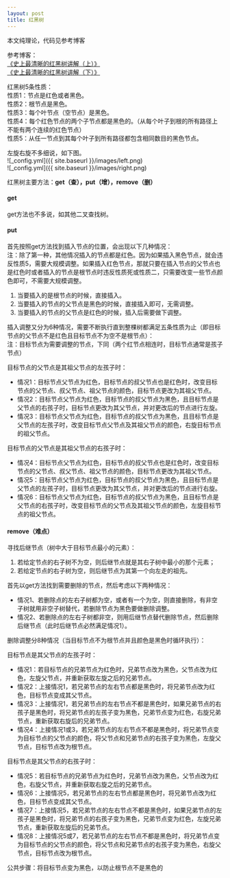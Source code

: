 ```yaml
---
layout: post
title: 红黑树
---
```


本文纯理论，代码见参考博客

参考博客：<br />
<a href="https://www.cnblogs.com/CarpenterLee/p/5503882.html">《史上最清晰的红黑树讲解（上）》</a><br />
<a href="https://www.cnblogs.com/CarpenterLee/p/5525688.html">《史上最清晰的红黑树讲解（下）》</a>

红黑树5条性质：<br />
性质1：节点是红色或者黑色。<br />
性质2：根节点是黑色。<br />
性质3：每个叶节点（空节点）是黑色。<br />
性质4：每个红色节点的两个子节点都是黑色的。（从每个叶子到根的所有路径上不能有两个连续的红色节点）<br />
性质5：从任一节点到其每个叶子到所有路径都包含相同数目的黑色节点。

左旋右旋不多细说，如下图。<br />
![_config.yml]({{ site.baseurl }}/images/left.png)<br />
![_config.yml]({{ site.baseurl }}/images/right.png)

红黑树主要方法：**get（查），put（增），remove（删）**

#### get

get方法也不多说，如其他二叉查找树。

#### put

首先按照get方法找到插入节点的位置，会出现以下几种情况：<br />
注：除了第一种，其他情况插入的节点都是红色。因为如果插入黑色节点，就会违反性质5，需要大规模调整。如果插入红色节点，那就只要在插入节点的父节点也是红色时或者插入的节点是根节点时违反性质死或性质二，只需要改变一些节点颜色即可，不需要大规模调整。<br />
1. 当要插入的是根节点的时候，直接插入。
2. 当要插入的节点的父节点是黑色的时候，直接插入即可，无需调整。
3. 当要插入的节点的父节点是红色的时候，插入后需要做下调整。

插入调整又分为6种情况，需要不断执行直到整棵树都满足五条性质为止（即目标节点的父节点不是红色且目标节点不为空不是根节点）：<br />
注：目标节点为需要调整的节点，下同（两个红节点相连时，目标节点通常是孩子节点）

目标节点的父节点是其祖父节点的左孩子时：

* 情况1：目标节点父节点为红色，目标节点的叔父节点也是红色时，改变目标节点的父节点、叔父节点、祖父节点的颜色，目标节点更改为其祖父节点。
* 情况2：目标节点父节点为红色，目标节点的叔父节点为黑色，且目标节点是父节点的右孩子时，目标节点更改为其父节点，并对更改后的节点进行左旋。
* 情况3：目标节点父节点为红色，目标节点的叔父节点为黑色，且目标节点是父节点的左孩子时，改变目标节点父节点及其祖父节点的颜色，右旋目标节点的祖父节点。

目标节点的父节点是其祖父节点的右孩子时：

* 情况4：目标节点父节点为红色，目标节点的叔父节点也是红色时，改变目标节点的父节点、叔父节点、祖父节点的颜色，目标节点更改为其祖父节点。
* 情况5：目标节点父节点为红色，目标节点的叔父节点为黑色，且目标节点是父节点的左孩子时，目标节点更改为其父节点，并对更改后的节点进行右旋。
* 情况6：目标节点父节点为红色，目标节点的叔父节点为黑色，且目标节点是父节点的右孩子时，改变目标节点的父节点及其祖父节点的颜色，左旋目标节点的祖父节点。

#### remove（难点）

寻找后继节点（树中大于目标节点最小的元素）：

1. 若给定节点的右子树不为空，则后继节点就是其右子树中最小的那个元素；
2. 若给定节点的右子树为空，则后继节点为其第一个向左走的祖先。

首先以get方法找到需要删除的节点，然后考虑以下两种情况：

* 情况1、若删除点的左右子树都为空，或者有一个为空，则直接删除，有非空子树就用非空子树替代，若删除节点为黑色要做删除调整。
* 情况2、若删除点的左右子树都非空，则用后继节点替代删除节点，然后删除后继节点（此时后继节点必然满足情况1）。

删除调整分8种情况（当目标节点不为根节点并且颜色是黑色时循环执行）：

目标节点是其父节点的左孩子时：

* 情况1：若目标节点的兄弟节点为红色时，兄弟节点改为黑色，父节点改为红色，左旋父节点，并重新获取左旋之后的兄弟节点。
* 情况2：上接情况1，若兄弟节点的左右节点都是黑色时，将兄弟节点改为红色，目标节点变成其父节点。
* 情况3：上接情况1，若兄弟节点的左右节点不都是黑色时，如果兄弟节点的右孩子是黑色时，将兄弟节点的左孩子变为黑色，兄弟节点变为红色，右旋兄弟节点，重新获取右旋后的兄弟节点。
* 情况4：上接情况1或3，若兄弟节点的左右节点不都是黑色时，将兄弟节点变为目标节点的父节点的颜色，将父节点和兄弟节点的右孩子变为黑色，左旋父节点，目标节点改为根节点。

目标节点是其父节点的右孩子时：

* 情况5：若目标节点的兄弟节点为红色时，兄弟节点改为黑色，父节点改为红色，右旋父节点，并重新获取右旋之后的兄弟节点。
* 情况6：上接情况5，若兄弟节点的左右节点都是黑色时，将兄弟节点改为红色，目标节点变成其父节点。
* 情况7：上接情况5，若兄弟节点的左右节点不都是黑色时，如果兄弟节点的左孩子是黑色时，将兄弟节点的右孩子变为黑色，兄弟节点变为红色，左旋兄弟节点，重新获取左旋后的兄弟节点。
* 情况8：上接情况5或7，若兄弟节点的左右节点不都是黑色时，将兄弟节点变为目标节点的父节点的颜色，将父节点和兄弟节点的右孩子变为黑色，右旋父节点，目标节点改为根节点。

公共步骤：将目标节点变为黑色，以防止根节点不是黑色的
